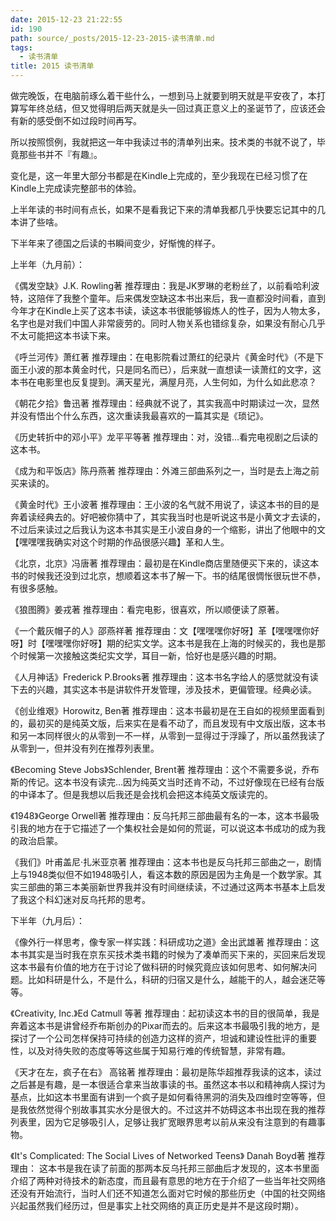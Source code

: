 ```yaml
---
date: 2015-12-23 21:22:55
id: 190
path: source/_posts/2015-12-23-2015-读书清单.md
tags:
  - 读书清单
title: 2015 读书清单
---
```


做完晚饭，在电脑前琢么着干些什么，一想到马上就要到明天就是平安夜了，本打算写年终总结，但又觉得明后两天就是头一回过真正意义上的圣诞节了，应该还会有新的感受倒不如过段时间再写。

所以按照惯例，我就把这一年中我读过书的清单列出来。技术类的书就不说了，毕竟那些书并不『有趣』。

变化是，这一年里大部分书都是在Kindle上完成的，至少我现在已经习惯了在Kindle上完成读完整部书的体验。

<!-- more -->

上半年读的书时间有点长，如果不是看我记下来的清单我都几乎快要忘记其中的几本讲了些啥。

下半年来了德国之后读的书瞬间变少，好惭愧的样子。

上半年（九月前）：

《偶发空缺》J.K. Rowling著
推荐理由：我是JK罗琳的老粉丝了，以前看哈利波特，这陪伴了我整个童年。后来偶发空缺这本书出来后，我一直都没时间看，直到今年才在Kindle上买了这本书读，读这本书很能够锻炼人的性子，因为人物太多，名字也是对我们中国人非常疲劳的。同时人物关系也错综复杂，如果没有耐心几乎不太可能把这本书读下来。

《呼兰河传》萧红著
推荐理由：在电影院看过萧红的纪录片《黄金时代》（不是下面王小波的那本黄金时代，只是同名而已），后来就一直想读一读萧红的文字，这本书在电影里也反复提到。满天星光，满屋月亮，人生何如，为什么如此悲凉？

《朝花夕拾》鲁迅著
推荐理由：经典就不说了，其实我高中时期读过一次，显然并没有悟出个什么东西，这次重读我最喜欢的一篇其实是《琐记》。

《历史转折中的邓小平》龙平平等著
推荐理由：对，没错…看完电视剧之后读的这本书。

《成为和平饭店》陈丹燕著
推荐理由：外滩三部曲系列之一，当时是去上海之前买来读的。

《黄金时代》王小波著
推荐理由：王小波的名气就不用说了，读这本书的目的是奔着读经典去的。好吧被你猜中了，其实我当时也是听说这书是小黄文才去读的，不过后来读过之后我认为这本书其实是王小波自身的一个缩影，讲出了他眼中的文【嘿嘿嘿我确实对这个时期的作品很感兴趣】革和人生。

《北京，北京》冯唐著
推荐理由：最初是在Kindle商店里随便买下来的，读这本书的时候我还没到过北京，想顺着这本书了解一下。书的结尾很惆怅很玩世不恭，有很多感触。

《狼图腾》姜戎著
推荐理由：看完电影，很喜欢，所以顺便读了原著。

《一个戴灰帽子的人》邵燕祥著
推荐理由：文【嘿嘿嘿你好呀】革【嘿嘿嘿你好呀】时【嘿嘿嘿你好呀】期的纪实文学。这本书是我在上海的时候买的，我也是那个时候第一次接触这类纪实文学，耳目一新，恰好也是感兴趣的时期。

《人月神话》Frederick P.Brooks著
推荐理由：这本书名字给人的感觉就没有读下去的兴趣，其实这本书是讲软件开发管理，涉及技术，更偏管理。经典必读。

 《创业维艰》Horowitz, Ben著
推荐理由：这本书最初是在王自如的视频里面看到的，最初买的是纯英文版，后来实在是看不动了，而且发现有中文版出版，这本书和另一本同样很火的从零到一不一样，从零到一显得过于浮躁了，所以虽然我读了从零到一，但并没有列在推荐列表里。

《Becoming Steve Jobs》Schlender, Brent著
推荐理由：这个不需要多说，乔布斯的传记。这本书没有读完…因为纯英文当时还肯不动，不过好像现在已经有台版的中译本了。但是我想以后我还是会找机会把这本纯英文版读完的。

《1948》George Orwell著 
推荐理由：反乌托邦三部曲最有名的一本，这本书最吸引我的地方在于它描述了一个集权社会是如何的荒诞，可以说这本书成功的成为我的政治启蒙。

《我们》叶甫盖尼·扎米亚京著
推荐理由：这本书也是反乌托邦三部曲之一，剧情上与1948类似但不如1948吸引人，看这本数的原因是因为主角是一个数学家。其实三部曲的第三本美丽新世界我并没有时间继续读，不过通过这两本书基本上启发了我这个科幻迷对反乌托邦的思考。

下半年（九月后）：

《像外行一样思考，像专家一样实践：科研成功之道》金出武雄著
推荐理由：这本书其实是当时我在京东买技术类书籍的时候为了凑单而买下来的，买回来后发现这本书最有价值的地方在于讨论了做科研的时候究竟应该如何思考、如何解决问题。比如科研是什么，不是什么，科研的归宿又是什么，越能干的人，越会迷茫等等。

《Creativity, Inc.》Ed Catmull 等著
推荐理由：起初读这本书的目的很简单，我是奔着这本书是讲曾经乔布斯创办的Pixar而去的。后来这本书最吸引我的地方，是探讨了一个公司怎样保持可持续的创造力这样的资产，坦诚和建设性批评的重要性，以及对待失败的态度等等这些属于知易行难的传统智慧，非常有趣。

《天才在左，疯子在右》 高铭著
推荐理由：最初是陈华超推荐我读的这本，读过之后甚是有趣，是一本很适合拿来当故事读的书。虽然这本书以和精神病人探讨为基点，比如这本书里面有讲到一个疯子是如何看待黑洞的消失及四维时空等等，但是我依然觉得个别故事其实水分是很大的。不过这并不妨碍这本书出现在我的推荐列表里，因为它足够吸引人，足够让我扩宽眼界思考以前从来没有注意到的有趣事物。

《It's Complicated: The Social Lives of Networked Teens》 Danah Boyd著
推荐理由： 这本书是我在读了前面的那两本反乌托邦三部曲后才发现的，这本书里面介绍了两种对待技术的新态度，而且最有意思的地方在于介绍了一些当年社交网络还没有开始流行，当时人们还不知道怎么面对它时候的那些历史（中国的社交网络兴起虽然我们经历过，但是事实上社交网络的真正历史是并不是这段时期）。